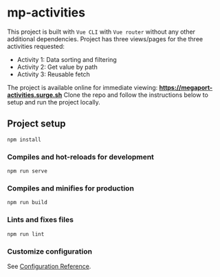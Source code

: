 # mp-activities

This project is built with `Vue CLI` with `Vue router` without any other additional dependencies. Project has three views/pages for the three activities requested: 
- Activity 1: Data sorting and filtering
- Activity 2: Get value by path
- Activity 3: Reusable fetch

The project is available online for immediate viewing: **https://megaport-activities.surge.sh** 
Clone the repo and follow the instructions below to setup and run the project locally. 

## Project setup
```
npm install
```

### Compiles and hot-reloads for development
```
npm run serve
```

### Compiles and minifies for production
```
npm run build
```

### Lints and fixes files
```
npm run lint
```

### Customize configuration
See [Configuration Reference](https://cli.vuejs.org/config/).

